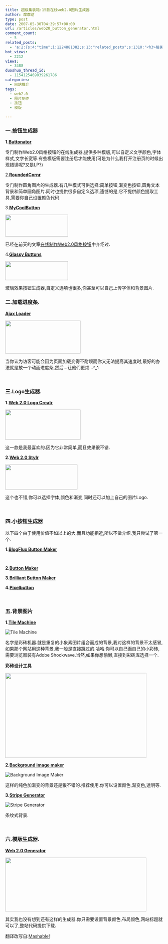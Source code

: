 ```yaml
---
title: 超级集装箱:15款在线web2.0图片生成器
author: 摩摩诘
type: post
date: 2007-05-30T04:39:57+00:00
url: /articles/web20_button_generator.html
comment_count:
  - 5
related_posts:
  - 'a:2:{s:4:"time";i:1224881382;s:13:"related_posts";s:1310:"<h3>相关日志</h3><ul class="related_post"><li><a href="http://www.digglife.cn/articles/6-online-image-editor.html" title="6个不错的照片在线编辑网站比较">6个不错的照片在线编辑网站比较</a></li><li><a href="http://www.digglife.cn/articles/%e5%9c%a8%e7%ba%bf%e5%88%b6%e4%bd%9cweb20%e9%a3%8e%e6%a0%bc%e6%8c%89%e9%92%ae.html" title="在线制作Web2.0风格按钮">在线制作Web2.0风格按钮</a></li><li><a href="http://www.digglife.cn/articles/search-specific-time-pop-songs-yamelo.html" title="搜索特定时间的流行歌曲&#8211;Yamelo">搜索特定时间的流行歌曲&#8211;Yamelo</a></li><li><a href="http://www.digglife.cn/articles/my-web20-tools.html" title="摩摩诘的Web2.0装备">摩摩诘的Web2.0装备</a></li><li><a href="http://www.digglife.cn/articles/voice-thread.html" title="支持多媒体评论的照片分享服务:VoiceThread">支持多媒体评论的照片分享服务:VoiceThread</a></li><li><a href="http://www.digglife.cn/articles/reflection-maker.html" title="在线给图片添加倒影效果:ReflectionMaker">在线给图片添加倒影效果:ReflectionMaker</a></li><li><a href="http://www.digglife.cn/articles/adobe-share-annouced.html" title="Adobe发布文档共享服务Adobe Share">Adobe发布文档共享服务Adobe Share</a></li></ul>";}'
bot_views:
  - 2212
views:
  - 3488
duoshuo_thread_id:
  - 1154125469839261786
categories:
  - 网站推介
tags:
  - web2.0
  - 图片制作
  - 按钮
  - 模版

---
```

### **一.按钮生成器**

**1.<a target="_blank" href="http://www.buttonator.com/">Buttonator</a>**

专门制作Web2.0风格按钮的在线生成器,提供多种模版,可以自定义文字颜色,字体样式,文字长宽等.有些模版需要注册后才能使用(可是为什么我打开注册页的时候出现错误呢?又是LP?)

2.**<a target="_blank" href="http://www.roundedcornr.com/">RoundedCornr</a>**

专门制作圆角图片的生成器.有几种模式可供选择:简单按钮,渐变色按钮,圆角文本背景和简单圆角图片.同时也提供很多自定义选项,遗憾的是,它不提供颜色提取工具,需要你自己设置颜色代码.

3.**<a target="_blank" href="http://www.mycoolbutton.com/">MyCoolButton</a>**

<a atomicselection="true" href="https://www.digglife.net/wp-content/uploads/3/379/2007/05/windowslivewriter15-1368fdigglifebutton3.png"><img width="200" src="https://www.digglife.net/wp-content/uploads/3/379/2007/05/windowslivewriter15-1368fdigglifebutton-thumb1.png" height="70" /></a>

已经在前天的文章<a target="_blank" href="https://www.digglife.net/articles/generate-web20-button-online.html">在线制作Web2.0风格按钮</a>中介绍过.

<!--more-->

4.**<a target="_blank" href="http://www.netdenizen.com/buttonmill/glassy.php">Glassy Buttons</a>**

<a atomicselection="true" href="https://www.digglife.net/wp-content/uploads/3/379/2007/05/windowslivewriter15-1368fbutton-02.gif"><img width="200" src="https://www.digglife.net/wp-content/uploads/3/379/2007/05/windowslivewriter15-1368fbutton-0-thumb.gif" height="60" /></a>

玻璃效果按钮生成器,自定义选项也很多,你甚至可以自己上传字体和背景图片.

### **二.加载进度条.**

**<a target="_blank" href="http://www.ajaxload.info/">Ajax Loader</a>**

<a atomicselection="true" href="https://www.digglife.net/wp-content/uploads/3/379/2007/05/windowslivewriter15-1368fajaxloader2.png"><img width="240" src="https://www.digglife.net/wp-content/uploads/3/379/2007/05/windowslivewriter15-1368fajaxloader-thumb.png" height="105" /></a>

当你认为访客可能会因为页面加载变得不耐烦而你又无法提高其速度时,最好的办法就是放一个动画进度条,然后&#8230;让他们更烦&#8230;^_^.
  
 

### **三.Logo生成器.**

**1.<a target="_blank" href="http://h-master.net/web2.0/index.php">Web 2.0 Logo Creatr</a>**

<a atomicselection="true" href="https://www.digglife.net/wp-content/uploads/3/379/2007/05/windowslivewriter15-1368freflectdigglifebeta2.png"><img width="240" src="https://www.digglife.net/wp-content/uploads/3/379/2007/05/windowslivewriter15-1368freflectdigglifebeta-thumb.png" height="96" /></a>

这一款是我最喜欢的.因为它非常简单,而且效果很不错.

**2.<a target="_blank" href="http://web2.0stylr.com/stylr.aspx">Web 2.0 Stylr</a>**

<a atomicselection="true" href="https://www.digglife.net/wp-content/uploads/3/379/2007/05/windowslivewriter15-1368fdigglife23.png"><img width="230" src="https://www.digglife.net/wp-content/uploads/3/379/2007/05/windowslivewriter15-1368fdigglife2-thumb1.png" height="80" /></a>

这个也不错,你可以选择字体,颜色和渐变,同时还可以加上自己的图片Logo.
  
 

### **四.小按钮生成器**

以下四个由于使用价值不如以上的大,而且功能相近,所以不做介绍.我只尝试了第一个.

**1.<a target="_blank" href="http://tools.blogflux.com/buttonmaker/">BlogFlux Button Maker</a>**

<a atomicselection="true" href="https://www.digglife.net/wp-content/uploads/3/379/2007/05/windowslivewriter15-1368fdiggliferss-random13.gif"><img width="80" src="https://www.digglife.net/wp-content/uploads/3/379/2007/05/windowslivewriter15-1368fdiggliferss-random1-thumb1.gif" height="15" /></a>

**2.<a target="_blank" href="http://kalsey.com/tools/buttonmaker/">Button Maker</a>**

**3.<a target="_blank" href="http://www.lucazappa.com/brilliantMaker/buttonImage.php">Brilliant Button Maker</a>**

**4.<a target="_blank" href="http://www.pixelbutton.com/eng">Pixelbutton</a>**
  
 

### **五.背景图片**

**1.<a target="_blank" href="http://www.tilemachine.com/">Tile Machine</a>**

![Tile Machine][1]

名字是彩砖机器.就是重复的小象素图片组合而成的背景,我对这样的背景不太感冒,如果那个网站用这种背景,我一般是直接跳过的.哈哈.你可以自己画自己的小彩砖,需要浏览器装有Adobe Shockwave.当然,如果你想偷懒,直接到彩砖库选择一个.

**彩砖设计工具**

<a atomicselection="true" href="https://www.digglife.net/wp-content/uploads/3/379/2007/05/windowslivewriter15-1368ftilemachine2.png"><img border="0" width="450" src="https://www.digglife.net/wp-content/uploads/3/379/2007/05/windowslivewriter15-1368ftilemachine-thumb.png" height="271" style="border-width: 0px" /></a>

**2.<a target="_blank" href="http://lab.rails2u.com/bgmaker/">Background image maker</a>**

![Background Image Maker][2]

这样的纯色加渐变的背景还是狠不错的.推荐使用.你可以设置颜色,渐变色,透明等.

**3.<a target="_blank" href="http://www.stripegenerator.com/">Stripe Generator</a>**

![Stripe Generator][3]

条纹式背景.
  
 

### **六.模版生成器.**

**<a target="_blank" href="http://www.web20generator.com/">Web 2.0 Generator</a>**

<a atomicselection="true" href="https://www.digglife.net/wp-content/uploads/3/379/2007/05/windowslivewriter15-1368flayout22.png"><img width="450" src="https://www.digglife.net/wp-content/uploads/3/379/2007/05/windowslivewriter15-1368flayout2-thumb1.png" height="172" /></a>

其实我也没有想到还有这样的生成器.你只需要设置背景颜色,布局颜色,网站标题就可以了,整站代码提供下载.

翻译改写自:<a target="_blank" href="http://mashable.com/2007/05/28/generators">Mashable!</a>

 [1]: https://www.digglife.net/qiniu/785/image/bdce20faed2b10f782f2591185a0a118.png
 [2]: https://www.digglife.net/qiniu/785/image/6d52cf5f65cb2cd7ee4e9eb864c571e8.png
 [3]: https://www.digglife.net/qiniu/785/image/d9072216f6c11e1c3d100d5a15351e99.png
